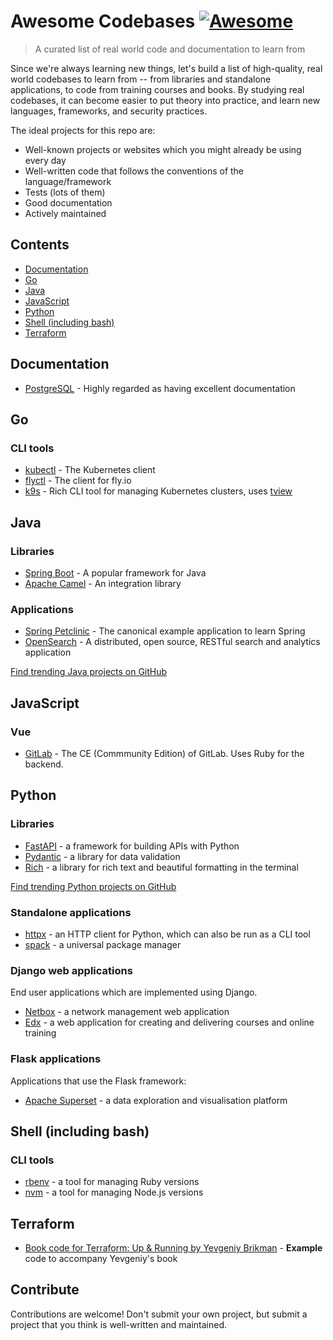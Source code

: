 # Awesome Codebases [![Awesome](https://awesome.re/badge.svg)](https://awesome.re)

> A curated list of real world code and documentation to learn from

Since we're always learning new things, let's build a list of high-quality, real world codebases to learn from -- from libraries and standalone applications, to code from training courses and books. By studying real codebases, it can become easier to put theory into practice, and learn new languages, frameworks, and security practices.

The ideal projects for this repo are:

- Well-known projects or websites which you might already be using every day 
- Well-written code that follows the conventions of the language/framework
- Tests (lots of them)
- Good documentation
- Actively maintained

## Contents

- [Documentation](#documentation)
- [Go](#go)
- [Java](#java)
- [JavaScript](#javascript)
- [Python](#python)
- [Shell (including bash)](#shell)
- [Terraform](#terraform)

## Documentation

- [PostgreSQL](https://github.com/postgres/postgres) - Highly regarded as having excellent documentation

## Go

### CLI tools

- [kubectl](https://github.com/kubernetes/kubectl) - The Kubernetes client
- [flyctl](https://github.com/superfly/flyctl) - The client for fly.io
- [k9s](https://github.com/derailed/k9s) - Rich CLI tool for managing Kubernetes clusters, uses [tview](https://github.com/rivo/tview)

## Java

### Libraries

- [Spring Boot](https://github.com/spring-projects/spring-boot) - A popular framework for Java
- [Apache Camel](https://github.com/apache/camel) - An integration library

### Applications

- [Spring Petclinic](https://github.com/spring-projects/spring-petclinic) - The canonical example application to learn Spring
- [OpenSearch](https://github.com/opensearch-project/OpenSearch) - A distributed, open source, RESTful search and analytics application

[Find trending Java projects on GitHub](https://github.com/trending/java?since=daily)

## JavaScript

### Vue

- [GitLab](https://github.com/gitlabhq/gitlabhq) - The CE (Commmunity Edition) of GitLab. Uses Ruby for the backend.

## Python

### Libraries

- [FastAPI](https://github.com/tiangolo/fastapi) - a framework for building APIs with Python
- [Pydantic](https://github.com/pydantic/pydantic) - a library for data validation
- [Rich](https://github.com/Textualize/rich) - a library for rich text and beautiful formatting in the terminal

[Find trending Python projects on GitHub](https://github.com/trending/python?since=daily)

### Standalone applications

- [httpx](https://github.com/encode/httpx) - an HTTP client for Python, which can also be run as a CLI tool
- [spack](https://github.com/spack/spack) - a universal package manager

### Django web applications

End user applications which are implemented using Django.

- [Netbox](https://github.com/netbox-community/netbox) - a network management web application
- [Edx](https://github.com/openedx/edx-platform) - a web application for creating and delivering courses and online training

### Flask applications

Applications that use the Flask framework:

- [Apache Superset](https://github.com/apache/superset) - a data exploration and visualisation platform

## Shell (including bash)

### CLI tools

- [rbenv](https://github.com/rbenv/rbenv) - a tool for managing Ruby versions
- [nvm](https://github.com/nvm-sh/nvm) - a tool for managing Node.js versions

## Terraform

- [Book code for Terraform: Up & Running by Yevgeniy Brikman](https://github.com/brikis98/terraform-up-and-running-code) - **Example** code to accompany Yevgeniy's book


## Contribute

Contributions are welcome! Don't submit your own project, but submit a project that you think is well-written and maintained.

